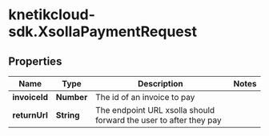 # knetikcloud-sdk.XsollaPaymentRequest

## Properties
Name | Type | Description | Notes
------------ | ------------- | ------------- | -------------
**invoiceId** | **Number** | The id of an invoice to pay | 
**returnUrl** | **String** | The endpoint URL xsolla should forward the user to after they pay | 


